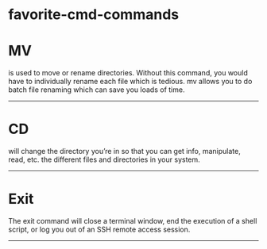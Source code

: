 # favorite-cmd-commands

# MV

is used to move or rename directories. Without this command, you would have to individually rename each file which is tedious. mv allows you to do batch file renaming which can save you loads of time.

<hr>

# CD

will change the directory you’re in so that you can get info, manipulate, read, etc. the different files and directories in your system.

<hr>

# Exit

The exit command will close a terminal window, end the execution of a shell script, or log you out of an SSH remote access session.

<hr>
